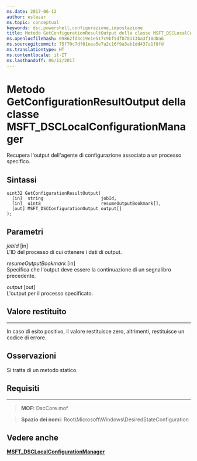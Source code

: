 ```yaml
---
ms.date: 2017-06-12
author: eslesar
ms.topic: conceptual
keywords: dsc,powershell,configurazione,impostazione
title: Metodo GetConfigurationResultOutput della classe MSFT_DSCLocalConfigurationManager
ms.openlocfilehash: 09862fd3c19e1e517c9bf5df878113ba3f10d8a6
ms.sourcegitcommit: 75f70c7df01eea5e7a2c16f9a3ab1dd437a1f8fd
ms.translationtype: HT
ms.contentlocale: it-IT
ms.lasthandoff: 06/12/2017
---
```

<a id="getconfigurationresultoutput-method-of-the-msftdsclocalconfigurationmanager-class" class="xliff"></a>
# Metodo GetConfigurationResultOutput della classe MSFT_DSCLocalConfigurationManager

Recupera l'output dell'agente di configurazione associato a un processo specifico.

<a id="syntax" class="xliff"></a>
Sintassi
------

```mof
uint32 GetConfigurationResultOutput(
  [in]  string                      jobId,
  [in]  uint8                       resumeOutputBookmark[],
  [out] MSFT_DSCConfigurationOutput output[]
);
```

<a id="parameters" class="xliff"></a>
Parametri
----------

*jobId* \[in\]  
L'ID del processo di cui ottenere i dati di output.

*resumeOutputBookmark* \[in\]  
Specifica che l'output deve essere la continuazione di un segnalibro precedente.

*output* \[out\]  
L'output per il processo specificato.

<a id="return-value" class="xliff"></a>
## Valore restituito
------------

In caso di esito positivo, il valore restituisce zero, altrimenti, restituisce un codice di errore.

<a id="remarks" class="xliff"></a>
## Osservazioni

Si tratta di un metodo statico.

<a id="requirements" class="xliff"></a>
## Requisiti
------------
>**MOF:** DscCore.mof

>**Spazio dei nomi**: Root\Microsoft\Windows\DesiredStateConfiguration


<a id="see-also" class="xliff"></a>
## Vedere anche


[**MSFT_DSCLocalConfigurationManager**](msft-dsclocalconfigurationmanager.md)

 

 



